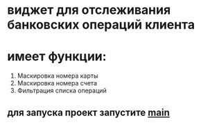 # виджет для отслеживания банковских операций клиента
# имеет функции:
1. Маскировка номера карты
2. Маскировка номера счета
3. Фильтрация списка операций 
## для запуска проект запустите [main](https://github.com/Dimon4ik812/homework/blob/feature/homework_10_1/main.py)